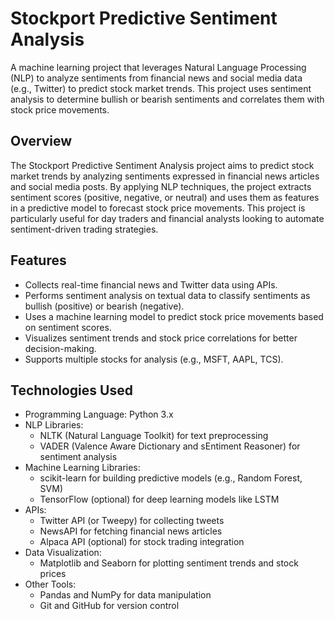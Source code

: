 # Stockport Predictive Sentiment Analysis

A machine learning project that leverages Natural Language Processing (NLP) to analyze sentiments from financial news and social media data (e.g., Twitter) to predict stock market trends. This project uses sentiment analysis to determine bullish or bearish sentiments and correlates them with stock price movements.

## Overview
The Stockport Predictive Sentiment Analysis project aims to predict stock market trends by analyzing sentiments expressed in financial news articles and social media posts. By applying NLP techniques, the project extracts sentiment scores (positive, negative, or neutral) and uses them as features in a predictive model to forecast stock price movements. This project is particularly useful for day traders and financial analysts looking to automate sentiment-driven trading strategies.

## Features
- Collects real-time financial news and Twitter data using APIs.
- Performs sentiment analysis on textual data to classify sentiments as bullish (positive) or bearish (negative).
- Uses a machine learning model to predict stock price movements based on sentiment scores.
- Visualizes sentiment trends and stock price correlations for better decision-making.
- Supports multiple stocks for analysis (e.g., MSFT, AAPL, TCS).

## Technologies Used
- Programming Language: Python 3.x
- NLP Libraries: 
  - NLTK (Natural Language Toolkit) for text preprocessing
  - VADER (Valence Aware Dictionary and sEntiment Reasoner) for sentiment analysis
- Machine Learning Libraries:
  - scikit-learn for building predictive models (e.g., Random Forest, SVM)
  - TensorFlow (optional) for deep learning models like LSTM
- APIs:
  - Twitter API (or Tweepy) for collecting tweets
  - NewsAPI for fetching financial news articles
  - Alpaca API (optional) for stock trading integration
- Data Visualization:
  - Matplotlib and Seaborn for plotting sentiment trends and stock prices
- Other Tools:
  - Pandas and NumPy for data manipulation
  - Git and GitHub for version control

